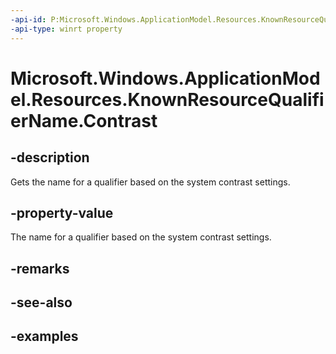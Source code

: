 ```yaml
---
-api-id: P:Microsoft.Windows.ApplicationModel.Resources.KnownResourceQualifierName.Contrast
-api-type: winrt property
---
```


# Microsoft.Windows.ApplicationModel.Resources.KnownResourceQualifierName.Contrast

<!--
public static string Contrast { get; }
-->


## -description

Gets the name for a qualifier based on the system contrast settings.

## -property-value

The name for a qualifier based on the system contrast settings.

## -remarks

## -see-also

## -examples


